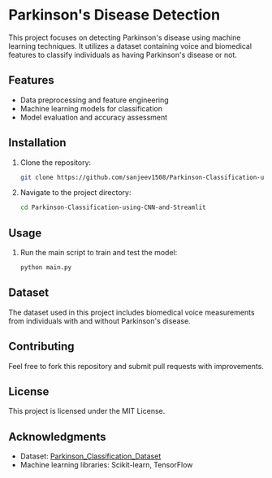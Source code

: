 # Parkinson's Disease Detection

This project focuses on detecting Parkinson's disease using machine learning techniques. It utilizes a dataset containing voice and biomedical features to classify individuals as having Parkinson's disease or not.

## Features
- Data preprocessing and feature engineering
- Machine learning models for classification
- Model evaluation and accuracy assessment

## Installation
1. Clone the repository:
   ```sh
   git clone https://github.com/sanjeev1508/Parkinson-Classification-using-CNN-and-Streamlit.git
   ```
2. Navigate to the project directory:
   ```sh
   cd Parkinson-Classification-using-CNN-and-Streamlit
   ```

## Usage
1. Run the main script to train and test the model:
   ```sh
   python main.py
   ```

## Dataset
The dataset used in this project includes biomedical voice measurements from individuals with and without Parkinson's disease.

## Contributing
Feel free to fork this repository and submit pull requests with improvements.

## License
This project is licensed under the MIT License.

## Acknowledgments
- Dataset: [Parkinson_Classification_Dataset](https://huggingface.co/datasets/XANJEEV/Parkinson_Classification_Dataset)
- Machine learning libraries: Scikit-learn, TensorFlow
